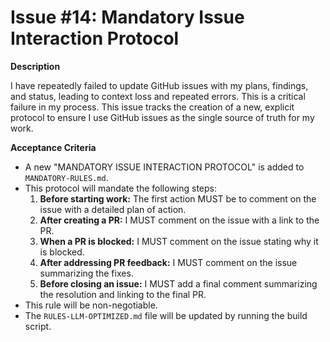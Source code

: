 # Issue #14: Mandatory Issue Interaction Protocol

**Description**

I have repeatedly failed to update GitHub issues with my plans, findings, and status, leading to context loss and repeated errors. This is a critical failure in my process. This issue tracks the creation of a new, explicit protocol to ensure I use GitHub issues as the single source of truth for my work.

**Acceptance Criteria**

- A new "MANDATORY ISSUE INTERACTION PROTOCOL" is added to `MANDATORY-RULES.md`.
- This protocol will mandate the following steps:
    1.  **Before starting work:** The first action MUST be to comment on the issue with a detailed plan of action.
    2.  **After creating a PR:** I MUST comment on the issue with a link to the PR.
    3.  **When a PR is blocked:** I MUST comment on the issue stating why it is blocked.
    4.  **After addressing PR feedback:** I MUST comment on the issue summarizing the fixes.
    5.  **Before closing an issue:** I MUST add a final comment summarizing the resolution and linking to the final PR.
- This rule will be non-negotiable.
- The `RULES-LLM-OPTIMIZED.md` file will be updated by running the build script.